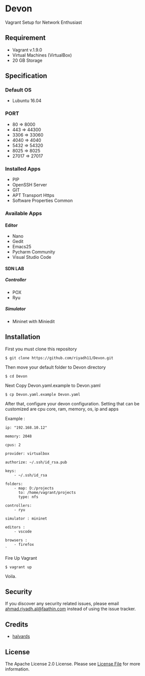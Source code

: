 # Devon
Vagrant Setup for Network Enthusiast

## Requirement
- Vagrant v.1.9.0
- Virtual Machines (VirtualBox)
- 20 GB Storage

## Specification
### Default OS 
- Lubuntu 16.04

### PORT
- 80 => 8000
- 443 => 44300
- 3306 => 33060
- 4040 => 4040
- 5432 => 54320
- 8025 => 8025
- 27017 => 27017
### Installed Apps 
- PIP
- OpenSSH Server
- GIT
- APT Transport Https
- Software Properties Common

### Available Apps
#### Editor
- Nano
- Gedit
- Emacs25
- Pycharm Community
- Visual Studio Code

#### SDN LAB
##### Controller
- POX
- Ryu

##### Simulator
- Mininet with Miniedit

## Installation
First you must clone this repository

`$ git clone https://github.com/riyadh11/Devon.git`
    
Then move your default folder to Devon directory

`$ cd Devon`

Next Copy Devon.yaml.example to Devon.yaml

`$ cp Devon.yaml.example Devon.yaml`

After that, configure your devon configuration. Setting that can be customized are cpu core, ram, memory, os, ip and apps

Example :   
	
    ip: "192.168.10.12"
    
	memory: 2048
    
	cpus: 2
    
	provider: virtualbox
    
	authorize: ~/.ssh/id_rsa.pub
    
	keys:
        - ~/.ssh/id_rsa
    
	folders:
        - map: D:/projects
          to: /home/vagrant/projects
          type: nfs
		  
    controllers:
		- ryu
    
    simulator : mininet
    
    editors :
        - vscode
    
    browsers :
        - firefox
    `
    
Fire Up Vagrant

`$ vagrant up`

Voila.

## Security
If you discover any security related issues, please email ahmad.riyadh.al@faathin.com instead of using the issue tracker.

## Credits
- [halvards](https://app.vagrantup.com/halvards)

## License
The Apache License 2.0 License. Please see [License File](LICENSE.md) for more information.
